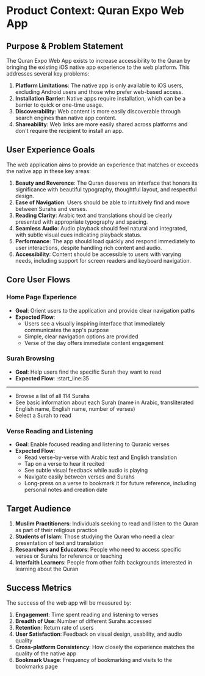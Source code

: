 # Product Context: Quran Expo Web App

## Purpose & Problem Statement

The Quran Expo Web App exists to increase accessibility to the Quran by bringing the existing iOS native app experience to the web platform. This addresses several key problems:

1. **Platform Limitations**: The native app is only available to iOS users, excluding Android users and those who prefer web-based access.
2. **Installation Barrier**: Native apps require installation, which can be a barrier to quick or one-time usage.
3. **Discoverability**: Web content is more easily discoverable through search engines than native app content.
4. **Shareability**: Web links are more easily shared across platforms and don't require the recipient to install an app.

## User Experience Goals

The web application aims to provide an experience that matches or exceeds the native app in these key areas:

1. **Beauty and Reverence**: The Quran deserves an interface that honors its significance with beautiful typography, thoughtful layout, and respectful design.
2. **Ease of Navigation**: Users should be able to intuitively find and move between Surahs and verses.
3. **Reading Clarity**: Arabic text and translations should be clearly presented with appropriate typography and spacing.
4. **Seamless Audio**: Audio playback should feel natural and integrated, with subtle visual cues indicating playback status.
5. **Performance**: The app should load quickly and respond immediately to user interactions, despite handling rich content and audio.
6. **Accessibility**: Content should be accessible to users with varying needs, including support for screen readers and keyboard navigation.

## Core User Flows

### Home Page Experience
- **Goal**: Orient users to the application and provide clear navigation paths
- **Expected Flow**: 
  - Users see a visually inspiring interface that immediately communicates the app's purpose
  - Simple, clear navigation options are provided
  - Verse of the day offers immediate content engagement

### Surah Browsing
- **Goal**: Help users find the specific Surah they want to read
- **Expected Flow**:
:start_line:35
-------
  - Browse a list of all 114 Surahs
  - See basic information about each Surah (name in Arabic, transliterated English name, English name, number of verses)
  - Select a Surah to read

### Verse Reading and Listening
- **Goal**: Enable focused reading and listening to Quranic verses
- **Expected Flow**:
  - Read verse-by-verse with Arabic text and English translation
  - Tap on a verse to hear it recited
  - See subtle visual feedback while audio is playing
  - Navigate easily between verses and Surahs
  - Long-press on a verse to bookmark it for future reference, including personal notes and creation date

## Target Audience

1. **Muslim Practitioners**: Individuals seeking to read and listen to the Quran as part of their religious practice
2. **Students of Islam**: Those studying the Quran who need a clear presentation of text and translation
3. **Researchers and Educators**: People who need to access specific verses or Surahs for reference or teaching
4. **Interfaith Learners**: People from other faith backgrounds interested in learning about the Quran

## Success Metrics

The success of the web app will be measured by:

1. **Engagement**: Time spent reading and listening to verses
2. **Breadth of Use**: Number of different Surahs accessed
3. **Retention**: Return rate of users
4. **User Satisfaction**: Feedback on visual design, usability, and audio quality
5. **Cross-platform Consistency**: How closely the experience matches the quality of the native app
6. **Bookmark Usage**: Frequency of bookmarking and visits to the bookmarks page